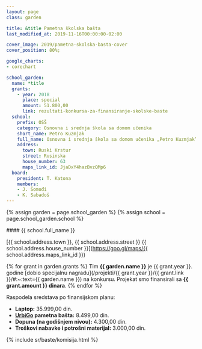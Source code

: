 ```yaml
---
layout: page
class: garden

title: &title Pametna školska bašta
last_modified_at: 2019-11-16T00:00:00-02:00

cover_image: 2019/pametna-skolska-basta-cover
cover_position: 80%;

google_charts:
- corechart

school_garden:
  name: *title
  grants:
    - year: 2018
      place: special
      amount: 51.800,00
      link: rezultati-konkursa-za-finansiranje-skolske-baste
  school:
    prefix: OSŠ
    category: Osnovna i srednja škola sa domom učenika
    short_name: Petro Kuzmjak
    full_name: Osnovna i srednja škola sa domom učenika „Petro Kuzmjak”
    address:
      town: Ruski Krstur
      street: Rusinska
      house_number: 63
      maps_link_id: JjaDxY4hazBvzQMp6
  board:
    president: T. Katona
    members:
    - J. Šomođi
    - K. Sabadoš
---
```


{% assign garden = page.school_garden %}
{% assign school = page.school_garden.school %}

<div markdown="1">
#### {{ school.full_name }}

[{{ school.address.town }}, {{ school.address.street }} {{ school.address.house_number }}](https://goo.gl/maps/{{ school.address.maps_link_id }})

{% for grant in garden.grants %}
Tim **{{ garden.name }}** je {{ grant.year }}. godine
[dobio specijalnu nagradu](/projekti/{{ grant.year }}/{{ grant.link }}/#:~:text={{ garden.name }})
na konkursu. Projekat smo finansirali sa **{{ grant.amount }} dinara**.
{% endfor %}
</div>

Raspodela sredstava po finansijskom planu:

<div class="pie-chart funds-distribution">
  <div id="funds-distribution" class="chart-placeholder"></div>
  <script defer src="/js/charts.js"></script>
  <script defer src="funds-distribution.js"></script>
  <ul class="legend">
    <li>
      <strong>Laptop:</strong> 35.999,00 din.
    </li>
    <li>
      <strong><a href="https://urbigo.me/">UrbiGo</a> pametna bašta:</strong> 8.499,00 din.
    </li>
    <li>
      <strong>Dopuna (na godišnjem nivou):</strong> 4.300,00 din.
    </li>
    <li>
      <strong>Troškovi nabavke i potrošni materijal:</strong> 3.000,00 din.
    </li>
  </ul>
</div>

{% include sr/baste/komisija.html %}
